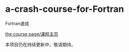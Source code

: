 # a-crash-course-for-Fortran
Fortran速成

[the course page/课程主页](https://jingliangwei.github.io/a-crash-course-for-Fortran/)

本项目仍在持续更新中，敬请期待。
